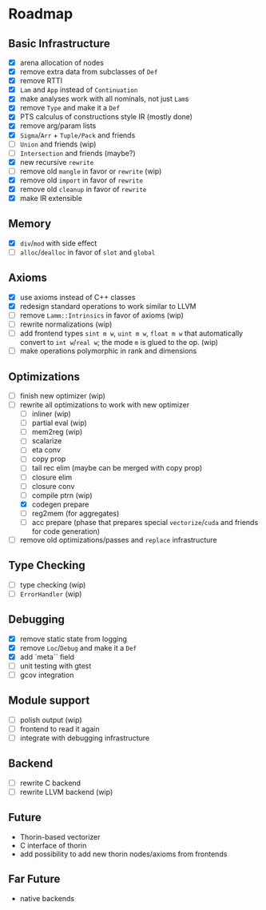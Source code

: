 # Roadmap

## Basic Infrastructure

- [x] arena allocation of nodes
- [x] remove extra data from subclasses of `Def`
- [x] remove RTTI
- [x] `Lam` and `App` instead of `Continuation`
- [x] make analyses work with all nominals, not just `Lam`s
- [x] remove `Type` and make it a `Def`
- [x] PTS calculus of constructions style IR (mostly done)
- [x] remove arg/param lists
- [x] `Sigma`/`Arr` + `Tuple/Pack` and friends
- [ ] `Union` and friends (wip)
- [ ] `Intersection` and friends (maybe?)
- [x] new recursive `rewrite`
- [ ] remove old `mangle` in favor or `rewrite` (wip)
- [x] remove old `import` in favor of `rewrite`
- [x] remove old `cleanup` in favor of `rewrite`
- [x] make IR extensible

## Memory

- [x] `div`/`mod` with side effect
- [ ] `alloc`/`dealloc` in favor of `slot` and `global`

## Axioms

- [x] use axioms instead of C++ classes
- [x] redesign standard operations to work similar to LLVM
- [ ] remove `Lamm::Intrinsics` in favor of axioms (wip)
- [ ] rewrite normalizations (wip)
- [ ] add frontend types `sint m w`, `uint m w`, `float m w` that automatically convert to `int w`/`real w`; the mode `m` is glued to the op. (wip)
- [ ] make operations polymorphic in rank and dimensions

## Optimizations

- [ ] finish new optimizer (wip)
- [ ] rewrite all optimizations to work with new optimizer
    - [ ] inliner      (wip)
    - [ ] partial eval (wip)
    - [ ] mem2reg      (wip)
    - [ ] scalarize
    - [ ] eta conv
    - [ ] copy prop
    - [ ] tail rec elim (maybe can be merged with copy prop)
    - [ ] closure elim
    - [ ] closure conv
    - [ ] compile ptrn (wip)
    - [x] codegen prepare
    - [ ] reg2mem (for aggregates)
    - [ ] acc prepare (phase that prepares special `vectorize`/`cuda` and friends for code generation)
- [ ] remove old optimizations/passes and `replace` infrastructure

## Type Checking

- [ ] type checking (wip)
- [ ] `ErrorHandler` (wip)

## Debugging

- [x] remove static state from logging
- [x] remove `Loc`/`Debug` and make it a `Def`
- [x] add `meta`` field
- [ ] unit testing with gtest
- [ ] gcov integration

## Module support

- [ ] polish output (wip)
- [ ] frontend to read it again
- [ ] integrate with debugging infrastructure

## Backend

- [ ] rewrite C backend
- [ ] rewrite LLVM backend (wip)

## Future

* Thorin-based vectorizer
* C interface of thorin
* add possibility to add new thorin nodes/axioms from frontends

## Far Future

* native backends
